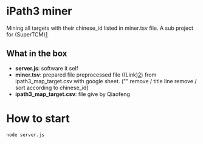 # iPath3 miner

Mining all targets with their chinese_id listed in miner.tsv file. A sub project for (SuperTCM)[1]

## What in the box

- **server.js**: software it self
- **miner.tsv**: prepared file preprocessed file ((Link)[2]) from ipath3_map_target.csv with google sheet. ("" remove / title line remove / sort according to chinese_id)
- **ipath3_map_target.csv**: file give by Qiaofeng

# How to start

```
node server.js
```

[1]: http://bioinf-applied.charite.de/supertcm/
[2]: https://docs.google.com/spreadsheets/d/1NvHQ8DSuJwGE2dVr_JMmbtC5_qs5eum8oV16BARZ_vI/edit?usp=sharing
